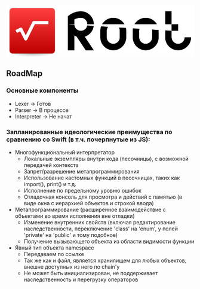 ![Logo](./Resources/Logo.png)

## RoadMap

### Основные компоненты
- Lexer -> Готов
- Parser -> В процессе
- Interpreter -> Не начат

### Запланированные идеологические преимущества по сравнению со Swift (в т.ч. почерпнутые из JS):
- Многофункциональный интерпретатор
	- Локальные экземпляры внутри кода (песочницы), с возможной передачей контекста
	- Запрет/разрешение метапрограммирования
	- Использование кастомных функций в песочницах, таких как import(), print() и т.д.
	- Исполнение по предельному уровню ошибок
	- Отладочная консоль для просмотра и действий с памятью (в виде окна с иерархией объектов и строкой ввода)
- Метапрограммирование (расширенное взаимодействие с объектами во время исполнения вне отладки)
	- Изменение внутренних свойств (включая редактирование наследственности, переключение 'class' на 'enum', у полей 'private' на 'public' и тому подобное)
	- Получение вызывающего объекта из области видимости функции
- Явный тип объекта namespace
	- Передаваем по ссылке
	- Так же как и файл, является хранилищем для любых объектов, внешне доступных из него по chain'у
	- Не может быть инициализирован, не поддерживает наследственность и перегрузку операторов